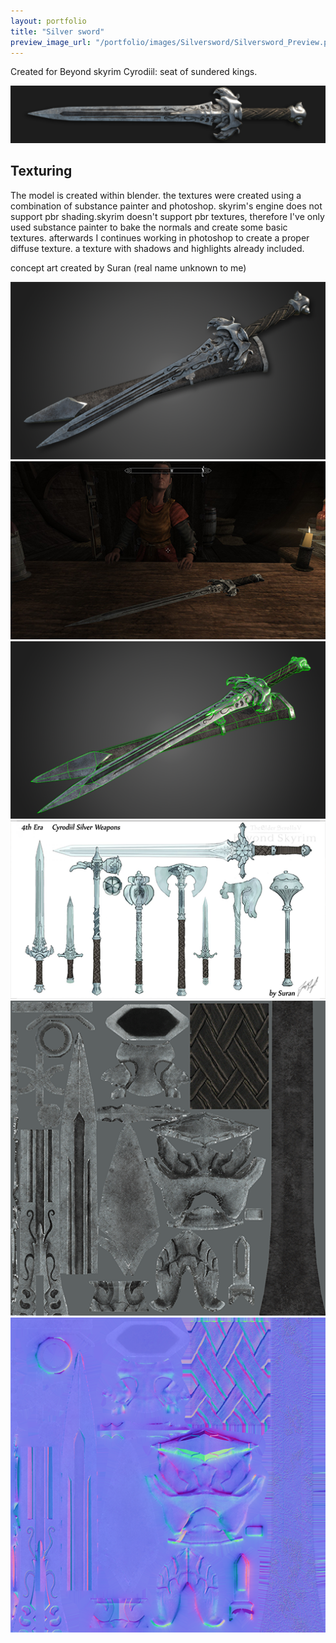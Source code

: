 ```yaml
---
layout: portfolio
title: "Silver sword"
preview_image_url: "/portfolio/images/Silversword/Silversword_Preview.png"
---
```


Created for Beyond skyrim Cyrodiil: seat of sundered kings.

<img class="ui huge centered image" src="/portfolio/images/Silversword/Silversword banner.png"/>

## Texturing

The model is created within blender. the textures were created using a combination of substance painter and photoshop.
skyrim's engine does not support pbr shading.skyrim doesn't support pbr textures, therefore I've only used substance painter to bake the normals and create some basic textures. afterwards I continues working in photoshop to create a proper diffuse texture. a texture with shadows and highlights already included.

concept art created by Suran (real name unknown to me)

<div class="ui two column grid">
  <div class="column">
    <img class="ui image" src="/portfolio/images/Silversword/SilverSword3.png"/>
  </div>
  <div class="column">
    <img class="ui image" src="/portfolio/images/Silversword/SilverSword_Ingame.png"/>
  </div>
    <div class="column">
    <img class="ui image" src="/portfolio/images/Silversword/SilverSwordwireframe.png"/>
  </div>
  <div class="column">
    <img class="ui image" src="/portfolio/images/Concept art.png"/>
  </div>
    <div class="column">
    <img class="ui image" src="/portfolio/images/Silversword/Silversword_diffuse.png"/>
  </div>
  <div class="column">
    <img class="ui image" src="/portfolio/images/Silversword/Silversword_Normmal.png"/>
  </div>
</div>
